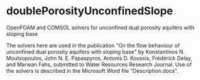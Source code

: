 # doublePorosityUnconfinedSlope
OpenFOAM and COMSOL solvers for unconfined dual porosity aquifers with sloping base

The solvers here are used in the publication
"On the flow behaviour of unconfined dual porosity aquifers with sloping base"
by Konstantinos N. Moutsopoulos, John N. E. Papaspyros, Antonis D. Koussis, Frédérick Delay, and Marwan Fahs,
submitted to Water Resources Research Journal. Use of the solvers is described in the Microsoft Word file "Description.docx". 
